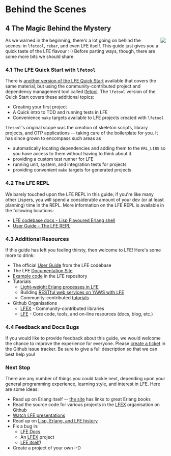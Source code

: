 # Behind the Scenes


## 4 The Magic Behind the Mystery
<img src="https://raw.github.com/lfe/docs/master/images/doubles.jpg"
     style="float: right; padding-left: 1em;">

As we warned in the beginning, there's a lot going on behind the scenes: in ``lfetool``, ``rebar``, and even LFE itself. This guide just gives you a quick taste of the LFE flavour :-) Before parting ways, though, there are some more bits we should share.


### 4.1 The LFE Quick Start with ``lfetool``

There is [another version of the LFE Quick Start](http://lfe.gitbooks.io/lfetool-quick-start/content/) available that covers the same material, but using the community-contributed project and dependency management tool called [lfetool](https://github.com/lfe/lfetool/). The ``lfetool`` version of the Quick Start covers these additional topics:
 * Creating your first project
 * A Quick intro to TDD and running tests in LFE
 * Convenience ``make`` targets available to LFE projects created with ``lfetool``

``lfetool``'s original scope was the creation of skeleton scripts, library projects, and OTP applications -- taking care of the boilerplate for you. It has since grown to encompass such areas as
 * automatically locating dependencies and adding them to the ``ERL_LIBS`` so you have access to them without having to think about it. 
 * providing a custom test runner for LFE
 * running unit, system, and integration tests for projects
 * providing convenient ``make`` targets for generated projects


### 4.2 The LFE REPL

We barely touched upon the LFE REPL in this guide; if you're like many other Lispers, you will spend a considerable amount of your dev (or at least planning) time in the REPL. More information on the LFE REPL is available in the following locations:

* <a href="https://github.com/rvirding/lfe/blob/develop/doc/lfe_shell.txt">LFE codebase docs - Lisp Flavoured Erlang shell</a>
* <a href="http://docs.lfe.io/user-guide/intro/2.html">User Guide - The LFE REPL</a>


### 4.3 Additional Resources

If this guide has left you feeling thirsty, then welcome to LFE! Here's some more to drink:

* The official <a href="https://github.com/rvirding/lfe/blob/develop/doc/user_guide.txt">User Guide</a> from the LFE codebase
* The LFE <a href="http://docs.lfe.io/">Documentation Site<a/>
* [Example code](https://github.com/rvirding/lfe/tree/develop/examples) in the LFE repository
* Tutorials
  * <a href="http://docs.lfe.io/tutorials/processes/1.html">Light-weight Erlang processes in LFE</a>
  * Building <a href="https://github.com/lfe/yaws-rest-starter">RESTful web services on YAWS with LFE</a>
  * Community-contributed [tutorials](http://blog.lfe.io/categories.html#tutorials-ref)
* Github Organisations
  * [LFEX](https://github.com/lfex) - Community-contributed libraries
  * [LFE](https://github.com/lfe) - Core code, tools, and on-line resources (docs, blog, etc.)


### 4.4 Feedback and Docs Bugs

If you would like to provide feedback about this guide, we would welcome the chance to improve the experience for everyone. Please
<a href="https://github.com/lfe/docs/issues">create a ticket</a> in the Github issue tracker. Be
sure to give a full description so that we can best help you!


### Next Stop

There are any number of things you could tackle next, depending upon your general programming experience, learning style, and interest in LFE. Here are some ideas:

* Read up on Erlang itself -- [the site](http://erlang.org/) has links to great Erlang books
* Read the source code for various projects in the [LFEX](https://github.com/lfex) organisation on Github
* [Watch LFE presentations](http://docs.lfe.io/presentations.html)
* Read up on [Lisp, Erlang, and LFE history](http://docs.lfe.io/history.html)
* Fix a bug in:
  * [LFE Docs](https://github.com/lfe/docs/issues)
  * An [LFEX](https://github.com/lfex) project
  * [LFE itself](https://github.com/rvirding/lfe/)!
* Create a project of your own :-D
